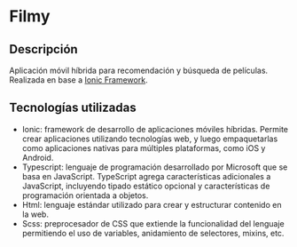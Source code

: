 # Filmy
## Descripción
Aplicación móvil híbrida para recomendación y búsqueda de películas. Realizada en base a [Ionic Framework](https://ionicframework.com).
## Tecnologías utilizadas
- Ionic: framework de desarrollo de aplicaciones móviles híbridas. Permite crear aplicaciones utilizando tecnologías web, y luego empaquetarlas como aplicaciones nativas para múltiples plataformas, como iOS y Android.
- Typescript: lenguaje de programación desarrollado por Microsoft que se basa en JavaScript. TypeScript agrega características adicionales a JavaScript, incluyendo tipado estático opcional y características de programación orientada a objetos.
- Html: lenguaje estándar utilizado para crear y estructurar contenido en la web.
- Scss: preprocesador de CSS que extiende la funcionalidad del lenguaje permitiendo el uso de variables, anidamiento de selectores, mixins, etc.
